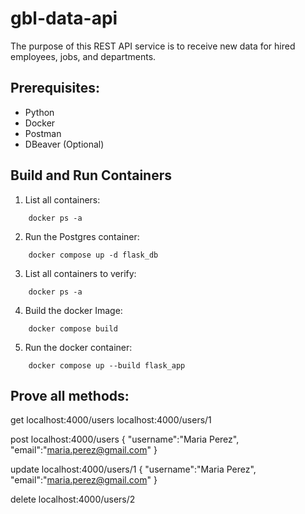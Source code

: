 # gbl-data-api
The purpose of this REST API service is to receive new data for hired employees, jobs, and departments.


## Prerequisites:
- Python
- Docker
- Postman 
- DBeaver (Optional)

## Build and Run Containers
1. List all containers:
```
    docker ps -a
```
2. Run the Postgres container:
```
    docker compose up -d flask_db
```
3. List all containers to verify:
```
    docker ps -a
```
4. Build the docker Image:
```
    docker compose build
```
5. Run the docker container:
```
    docker compose up --build flask_app
```
## Prove all methods:

get
localhost:4000/users
localhost:4000/users/1

post
localhost:4000/users
{
    "username":"Maria Perez",
    "email":"maria.perez@gmail.com"
}

update
localhost:4000/users/1
{
    "username":"Maria Perez",
    "email":"maria.perez@gmail.com"
}

delete
localhost:4000/users/2